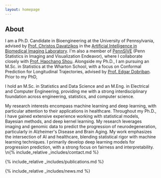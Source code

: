 ```yaml
---
layout: homepage
---
```


## About

<a id="about"></a>

I am a Ph.D. Candidate in Bioengineering at the University of Pennsylvania, advised by [Prof. Christos Davatzikos](https://scholar.google.com/citations?user=RId1qZ8AAAAJ&hl=en) in the [Artificial Intelligence in Biomedical Imaging Laboratory](https://ai2d.med.upenn.edu/). I'm also a member of [PennSIVE](https://www.dbeicoe.med.upenn.edu/pennsive) (Penn Statistics in Imaging and Visualization Endeavor), where I collaborate closely with [Prof. Haochang Shou](https://scholar.google.com/citations?user=DFwje0AAAAAJ&hl=en). Alongside my Ph.D., I am pursuing an M.Sc. in Statistics at the Wharton School, with a focus on Conformal Prediction for Longitudinal Trajectories, advised by [Prof. Edgar Dobriban](https://scholar.google.com/citations?user=aGvH4yMAAAAJ&hl=en). Prior to my PhD, 

I hold an M.Sc. in Statistics and Data Science and an M.Eng. in Electrical and Computer Engineering, providing me with a strong interdisciplinary foundation across engineering, statistics, and computer science.

My research interests encompass machine learning and deep learning, with particular attention to their applications in healthcare. Throughout my Ph.D., I have gained extensive experience working with statistical models, Bayesian methods, and deep kernel learning. My research leverages imaging and genomic data to predict the progression of neurodegeneration, particularly in Alzheimer's Disease and Brain Aging. My work emphasizes the intersection of AI and healthcare, blending statistical rigor with machine learning techniques. I primarily develop deep learning models for progression prediction, with a strong focus on fairness and interpretability.
\n{% include_relative _includes/contact.md %}




<a id="publications"></a>

{% include_relative _includes/publications.md %}



<a id="news"></a>

{% include_relative _includes/news.md %}

<!--
## Career Interests

I am currently seeking **full-time** industry roles in applied AI/Statistics Research for health and finance, with particular interest in:
- Predictive modeling for healthcare applications
- Statistical methods for time-series data
- Fairness and interpretability in machine learning


{% include_relative _includes/services.md %}
-->

